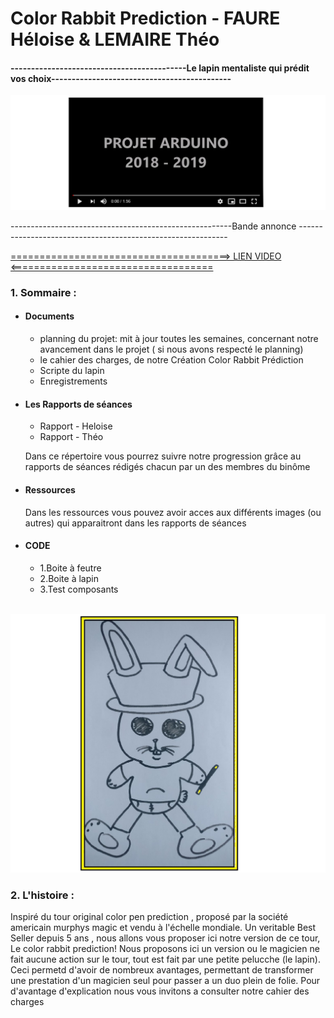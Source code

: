 
<h1>Color Rabbit Prediction - FAURE Héloise & LEMAIRE Théo</h1>

<h4>-------------------------------------------Le lapin mentaliste qui prédit vos choix--------------------------------------------</h4>
  </p>
  
  <img src=Ressources/video.PNG>
<p>-------------------------------------------------------Bande annonce ------------------------------------------------------------</p>
<a href=https://www.youtube.com/watch?v=ydAG7nx7Lwk> ======================================>  LIEN VIDEO <=================================== </p> </a></p>
<h3>  1. Sommaire : </h3>
<ul>
  <li><h4> Documents </h4>
    <ul><li>planning du projet: mit à jour toutes les semaines, concernant notre avancement dans le projet ( si nous avons respecté le planning)</li></ul>
    <ul><li>le cahier des charges, de notre Création Color Rabbit Prédiction</li></ul>
    <ul><li> Scripte du lapin</li></ul>
    <ul><li> Enregistrements</li></ul></li>
  
  <li><h4> Les Rapports de séances</h4>
  <ul><li>Rapport - Heloise</li></ul>
  <ul><li>Rapport - Théo </li></ul>
    <p> Dans ce répertoire vous pourrez suivre notre progression grâce au rapports de séances rédigés chacun par un des membres du binôme</p></li>
  
  <li><h4> Ressources </h4>
   <p> Dans les ressources vous pouvez avoir acces aux différents images (ou autres) qui apparaitront dans les rapports de séances </p>
    
  <li><h4> CODE </h4>
  <ul> <li>1.Boite à feutre </li></ul>
  <ul><li> 2.Boite à lapin </li></ul>
    <ul><li> 3.Test composants </li></ul>
  </li>
  </ul>
  <br/>
  
  <img src=Ressources/20-3.jpg>

<h3> 2. L'histoire : </h3>
<p> Inspiré du tour original color pen prediction , proposé par la société americain murphys magic et vendu à l'échelle mondiale. Un veritable Best Seller depuis 5 ans , nous allons vous proposer ici notre version de ce tour, Le color rabbit prediction! Nous proposons ici un version ou le magicien ne fait aucune action sur le tour, tout est fait par une petite pelucche (le lapin). Ceci permetd d'avoir de nombreux avantages, permettant de transformer une prestation d'un magicien seul pour passer a un duo plein de folie. Pour d'avantage d'explication nous vous invitons a consulter notre cahier des charges </p> 
